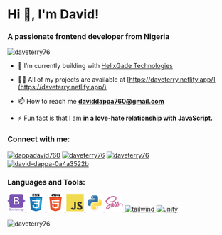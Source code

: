 <h1 align="left">Hi 👋, I'm David!</h1>
<h3 align="left">A passionate frontend developer from Nigeria</h3>

<p align="left"> <a href="https://twitter.com/daveterry76" target="blank"><img src="https://img.shields.io/twitter/follow/daveterry76?logo=twitter&style=for-the-badge" alt="daveterry76" /></a> </p>

- 🔭 I’m currently building with [HelixGade Technologies](http://helixgade.com//)

- 👨‍💻 All of my projects are available at [https://daveterry.netlify.app/](https://daveterry.netlify.app/)

- 📫 How to reach me **daviddappa760@gmail.com**

- ⚡ Fun fact is that I am **in a love-hate relationship with JavaScript.**

<h3 align="left">Connect with me:</h3>
<p align="left">
<a href="https://codepen.io/dappadavid760" target="blank"><img align="center" src="https://raw.githubusercontent.com/rahuldkjain/github-profile-readme-generator/master/src/images/icons/Social/codepen.svg" alt="dappadavid760" height="30" width="40" /></a>
<a href="https://dev.to/daveterry76" target="blank"><img align="center" src="https://raw.githubusercontent.com/rahuldkjain/github-profile-readme-generator/master/src/images/icons/Social/devto.svg" alt="daveterry76" height="30" width="40" /></a>
<a href="https://twitter.com/daveterry76" target="blank"><img align="center" src="https://raw.githubusercontent.com/rahuldkjain/github-profile-readme-generator/master/src/images/icons/Social/twitter.svg" alt="daveterry76" height="30" width="40" /></a>
<a href="https://linkedin.com/in/david-dappa-0a4a3522b" target="blank"><img align="center" src="https://raw.githubusercontent.com/rahuldkjain/github-profile-readme-generator/master/src/images/icons/Social/linked-in-alt.svg" alt="david-dappa-0a4a3522b" height="30" width="40" /></a>
</p>

<h3 align="left">Languages and Tools:</h3>
<p align="left"> <a href="https://getbootstrap.com" target="_blank" rel="noreferrer"> <img src="https://raw.githubusercontent.com/devicons/devicon/master/icons/bootstrap/bootstrap-plain-wordmark.svg" alt="bootstrap" width="40" height="40"/> </a> <a href="https://www.w3schools.com/css/" target="_blank" rel="noreferrer"> <img src="https://raw.githubusercontent.com/devicons/devicon/master/icons/css3/css3-original-wordmark.svg" alt="css3" width="40" height="40"/> </a> <a href="https://www.w3.org/html/" target="_blank" rel="noreferrer"> <img src="https://raw.githubusercontent.com/devicons/devicon/master/icons/html5/html5-original-wordmark.svg" alt="html5" width="40" height="40"/> </a> <a href="https://developer.mozilla.org/en-US/docs/Web/JavaScript" target="_blank" rel="noreferrer"> <img src="https://raw.githubusercontent.com/devicons/devicon/master/icons/javascript/javascript-original.svg" alt="javascript" width="40" height="40"/> </a> <a href="https://www.python.org" target="_blank" rel="noreferrer"> <img src="https://raw.githubusercontent.com/devicons/devicon/master/icons/python/python-original.svg" alt="python" width="40" height="40"/> </a> <a href="https://sass-lang.com" target="_blank" rel="noreferrer"> <img src="https://raw.githubusercontent.com/devicons/devicon/master/icons/sass/sass-original.svg" alt="sass" width="40" height="40"/> </a> <a href="https://tailwindcss.com/" target="_blank" rel="noreferrer"> <img src="https://www.vectorlogo.zone/logos/tailwindcss/tailwindcss-icon.svg" alt="tailwind" width="40" height="40"/> </a> <a href="https://unity.com/" target="_blank" rel="noreferrer"> <img src="https://www.vectorlogo.zone/logos/unity3d/unity3d-icon.svg" alt="unity" width="40" height="40"/> </a> </p>

<p><img align="center" src="https://github-readme-stats.vercel.app/api/top-langs?username=daveterry76&show_icons=true&locale=en&layout=compact" alt="daveterry76" /></p>


